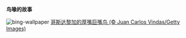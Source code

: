 
**鸟喙的故事**

![bing-wallpaper](https://www.bing.com/th?id=OHR.ToucanForest_ZH-CN0072036253_1920x1080.jpg)
[哥斯达黎加的厚嘴巨嘴鸟 (© Juan Carlos Vindas/Getty Images)](https://www.bing.com/search?q=%E5%8E%9A%E5%98%B4%E5%B7%A8%E5%98%B4%E9%B8%9F&amp;form=hpcapt&amp;mkt=zh-cn)
  